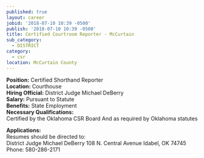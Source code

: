```yaml
---
published: true
layout: career
jobid: '2018-07-10 10:39 -0500'
publish: '2018-07-10 10:39 -0500'
title: Certified Courtroom Reporter - McCurtain
sub_category:
  - DISTRICT
category:
  - csr
location: McCurtain County
---
```

**Position:** Certified Shorthand Reporter  
**Location:** Courthouse  
**Hiring Official:** District Judge Michael DeBerry  
**Salary:** Pursuant to Statute  
**Benefits:** State Employment  
**Necessary Qualifications:**  
Certified by the Oklahoma CSR Board
And as required by Oklahoma statutes

**Applications:**  
Resumes should be directed to:  
District Judge Michael DeBerry 
108 N. Central Avenue 
Idabel, OK 74745  
Phone: 580-286-2171
